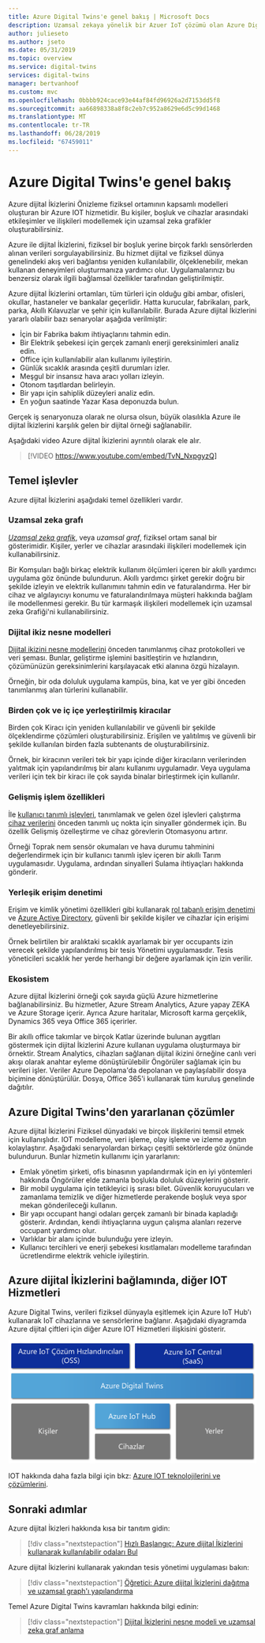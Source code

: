 ```yaml
---
title: Azure Digital Twins'e genel bakış | Microsoft Docs
description: Uzamsal zekaya yönelik bir Azuer IoT çözümü olan Azure Digital Twins hakkında daha fazla bilgi edinin.
author: julieseto
ms.author: jseto
ms.date: 05/31/2019
ms.topic: overview
ms.service: digital-twins
services: digital-twins
manager: bertvanhoof
ms.custom: mvc
ms.openlocfilehash: 0bbbb924cace93e44af84fd96926a2d7153dd5f8
ms.sourcegitcommit: aa66898338a8f8c2eb7c952a8629e6d5c99d1468
ms.translationtype: MT
ms.contentlocale: tr-TR
ms.lasthandoff: 06/28/2019
ms.locfileid: "67459011"
---
```

# <a name="overview-of-azure-digital-twins"></a>Azure Digital Twins'e genel bakış

Azure dijital İkizlerini Önizleme fiziksel ortamının kapsamlı modelleri oluşturan bir Azure IOT hizmetidir. Bu kişiler, boşluk ve cihazlar arasındaki etkileşimler ve ilişkileri modellemek için uzamsal zeka grafikler oluşturabilirsiniz.

Azure ile dijital İkizlerini, fiziksel bir boşluk yerine birçok farklı sensörlerden alınan verileri sorgulayabilirsiniz. Bu hizmet dijital ve fiziksel dünya genelindeki akış veri bağlantısı yeniden kullanılabilir, ölçeklenebilir, mekan kullanan deneyimleri oluşturmanıza yardımcı olur. Uygulamalarınızı bu benzersiz olarak ilgili bağlamsal özellikler tarafından geliştirilmiştir. 

Azure dijital İkizlerini ortamları, tüm türleri için olduğu gibi ambar, ofisleri, okullar, hastaneler ve bankalar geçerlidir. Hatta kurucular, fabrikaları, park, parka, Akıllı Kılavuzlar ve şehir için kullanılabilir. Burada Azure dijital İkizlerini yararlı olabilir bazı senaryolar aşağıda verilmiştir:

- İçin bir Fabrika bakım ihtiyaçlarını tahmin edin.
- Bir Elektrik şebekesi için gerçek zamanlı enerji gereksinimleri analiz edin.
- Office için kullanılabilir alan kullanımı iyileştirin.
- Günlük sıcaklık arasında çeşitli durumları izler.
- Meşgul bir insansız hava aracı yolları izleyin.
- Otonom taşıtlardan belirleyin.
- Bir yapı için sahiplik düzeyleri analiz edin.
- En yoğun saatinde Yazar Kasa deponuzda bulun.

Gerçek iş senaryonuza olarak ne olursa olsun, büyük olasılıkla Azure ile dijital İkizlerini karşılık gelen bir dijital örneği sağlanabilir.

Aşağıdaki video Azure dijital İkizlerini ayrıntılı olarak ele alır.

> [!VIDEO https://www.youtube.com/embed/TvN_NxpgyzQ]

## <a name="key-capabilities"></a>Temel işlevler

Azure dijital İkizlerini aşağıdaki temel özellikleri vardır.

### <a name="spatial-intelligence-graph"></a>Uzamsal zeka grafı

[ *Uzamsal zeka grafik*](./concepts-objectmodel-spatialgraph.md#graph), veya *uzamsal graf*, fiziksel ortam sanal bir gösterimidir. Kişiler, yerler ve cihazlar arasındaki ilişkileri modellemek için kullanabilirsiniz.

Bir Komşuları bağlı birkaç elektrik kullanım ölçümleri içeren bir akıllı yardımcı uygulama göz önünde bulundurun. Akıllı yardımcı şirket gerekir doğru bir şekilde izleyin ve elektrik kullanımını tahmin edin ve faturalandırma. Her bir cihaz ve algılayıcıyı konumu ve faturalandırılmaya müşteri hakkında bağlam ile modellenmesi gerekir. Bu tür karmaşık ilişkileri modellemek için uzamsal zeka Grafiği'ni kullanabilirsiniz.

### <a name="digital-twin-object-models"></a>Dijital ikiz nesne modelleri

[Dijital ikizini nesne modellerini](./concepts-objectmodel-spatialgraph.md#model) önceden tanımlanmış cihaz protokolleri ve veri şeması. Bunlar, geliştirme işlemini basitleştirin ve hızlandırın, çözümünüzün gereksinimlerini karşılayacak etki alanına özgü hizalayın.

Örneğin, bir oda doluluk uygulama kampüs, bina, kat ve yer gibi önceden tanımlanmış alan türlerini kullanabilir.

### <a name="multiple-and-nested-tenants"></a>Birden çok ve iç içe yerleştirilmiş kiracılar

Birden çok Kiracı için yeniden kullanılabilir ve güvenli bir şekilde ölçeklendirme çözümleri oluşturabilirsiniz. Erişilen ve yalıtılmış ve güvenli bir şekilde kullanılan birden fazla subtenants de oluşturabilirsiniz.

Örnek, bir kiracının verileri tek bir yapı içinde diğer kiracıların verilerinden yalıtmak için yapılandırılmış bir alanı kullanımı uygulamadır. Veya uygulama verileri için tek bir kiracı ile çok sayıda binalar birleştirmek için kullanılır.

### <a name="advanced-compute-capabilities"></a>Gelişmiş işlem özellikleri

İle [kullanıcı tanımlı işlevleri](./concepts-user-defined-functions.md), tanımlamak ve gelen özel işlevleri çalıştırma [cihaz verilerini](./concepts-device-ingress.md) önceden tanımlı uç nokta için sinyaller göndermek için. Bu özellik Gelişmiş özelleştirme ve cihaz görevlerin Otomasyonu artırır.

Örneği Toprak nem sensör okumaları ve hava durumu tahminini değerlendirmek için bir kullanıcı tanımlı işlev içeren bir akıllı Tarım uygulamasıdır. Uygulama, ardından sinyalleri Sulama ihtiyaçları hakkında gönderir.

### <a name="built-in-access-control"></a>Yerleşik erişim denetimi

Erişim ve kimlik yönetimi özellikleri gibi kullanarak [rol tabanlı erişim denetimi](./security-role-based-access-control.md) ve [Azure Active Directory](./security-authenticating-apis.md), güvenli bir şekilde kişiler ve cihazlar için erişimi denetleyebilirsiniz.

Örnek belirtilen bir aralıktaki sıcaklık ayarlamak bir yer occupants izin verecek şekilde yapılandırılmış bir tesis Yönetimi uygulamasıdır. Tesis yöneticileri sıcaklık her yerde herhangi bir değere ayarlamak için izin verilir.

### <a name="ecosystem"></a>Ekosistem

Azure dijital İkizlerini örneği çok sayıda güçlü Azure hizmetlerine bağlanabilirsiniz. Bu hizmetler, Azure Stream Analytics, Azure yapay ZEKA ve Azure Storage içerir. Ayrıca Azure haritalar, Microsoft karma gerçeklik, Dynamics 365 veya Office 365 içerirler.

Bir akıllı office takımlar ve birçok Katlar üzerinde bulunan aygıtları göstermek için dijital İkizlerini Azure kullanan uygulama oluşturmaya bir örnektir. Stream Analytics, cihazları sağlanan dijital ikizini örneğine canlı veri akışı olarak anahtar eyleme dönüştürülebilir Öngörüler sağlamak için bu verileri işler. Veriler Azure Depolama'da depolanan ve paylaşılabilir dosya biçimine dönüştürülür. Dosya, Office 365'i kullanarak tüm kuruluş genelinde dağıtılır.

## <a name="solutions-that-benefit-from-azure-digital-twins"></a>Azure Digital Twins'den yararlanan çözümler

Azure dijital İkizlerini Fiziksel dünyadaki ve birçok ilişkilerini temsil etmek için kullanışlıdır. IOT modelleme, veri işleme, olay işleme ve izleme aygıtın kolaylaştırır. Aşağıdaki senaryolardan birkaçı çeşitli sektörlerde göz önünde bulundurun. Bunlar hizmetin kullanımı için yararlanın:

* Emlak yönetim şirketi, ofis binasının yapılandırmak için en iyi yöntemleri hakkında Öngörüler elde zamanla boşlukla doluluk düzeylerini gösterir.
* Bir mobil uygulama için tetikleyici iş sırası bilet. Güvenlik koruyucuları ve zamanlama temizlik ve diğer hizmetlerde perakende boşluk veya spor mekan gönderileceği kullanın.
* Bir yapı occupant hangi odaları gerçek zamanlı bir binada kapladığı gösterir. Ardından, kendi ihtiyaçlarına uygun çalışma alanları rezerve occupant yardımcı olur.
* Varlıklar bir alanı içinde bulunduğu yere izleyin.
* Kullanıcı tercihleri ve enerji şebekesi kısıtlamaları modelleme tarafından ücretlendirme elektrik vehicle iyileştirin.

## <a name="azure-digital-twins-in-the-context-of-other-iot-services"></a>Azure dijital İkizlerini bağlamında, diğer IOT Hizmetleri

Azure Digital Twins, verileri fiziksel dünyayla eşitlemek için Azure IoT Hub'ı kullanarak IoT cihazlarına ve sensörlerine bağlanır. Aşağıdaki diyagramda Azure dijital çiftleri için diğer Azure IOT Hizmetleri ilişkisini gösterir.

![Azure Digital Twins, Azure IoT Hub üzerinde geliştirilmiş olan bir hizmettir][1]

IOT hakkında daha fazla bilgi için bkz: [Azure IOT teknolojilerini ve çözümlerini](https://docs.microsoft.com/azure/iot-fundamentals/iot-services-and-technologies).

## <a name="next-steps"></a>Sonraki adımlar

Azure dijital İkizleri hakkında kısa bir tanıtım gidin:

>[!div class="nextstepaction"]
>[Hızlı Başlangıç: Azure dijital İkizlerini kullanarak kullanılabilir odaları Bul](./quickstart-view-occupancy-dotnet.md)

Azure dijital İkizlerini kullanarak yakından tesis yönetimi uygulaması bakın:

>[!div class="nextstepaction"]
>[Öğretici: Azure dijital İkizlerini dağıtma ve uzamsal graph'ı yapılandırma](./tutorial-facilities-setup.md)

Temel Azure Digital Twins kavramları hakkında bilgi edinin:

>[!div class="nextstepaction"]
>[Dijital İkizlerini nesne modeli ve uzamsal zeka graf anlama](./concepts-objectmodel-spatialgraph.md)

<!-- Images -->
[1]: media/overview/azure-digital-twins-in-iot-ecosystem.png